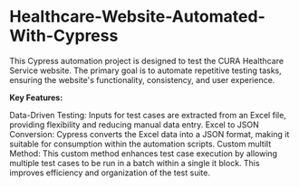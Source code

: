 # Healthcare-Website-Automated-With-Cypress
This Cypress automation project is designed to test the CURA Healthcare Service website. The primary goal is to automate repetitive testing tasks, ensuring the website's functionality, consistency, and user experience.

**Key Features:**

Data-Driven Testing: Inputs for test cases are extracted from an Excel file, providing flexibility and reducing manual data entry.
Excel to JSON Conversion: Cypress converts the Excel data into a JSON format, making it suitable for consumption within the automation scripts.
Custom multiIt Method: This custom method enhances test case execution by allowing multiple test cases to be run in a batch within a single it block. This improves efficiency and organization of the test suite.
